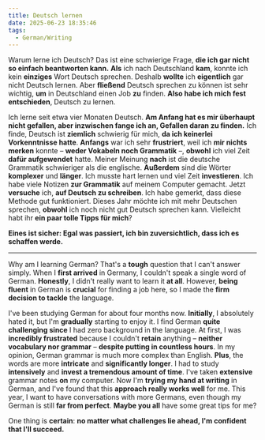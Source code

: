 ```yaml
---
title: Deutsch lernen
date: 2025-06-23 18:35:46
tags:
  - German/Writing
---
```


Warum lerne ich Deutsch? Das ist eine schwierige Frage, **die ich gar nicht so einfach beantworten kann.** **Als** ich nach Deutschland **kam**, konnte ich kein **einziges** Wort Deutsch sprechen. Deshalb **wollte** ich **eigentlich** gar nicht Deutsch lernen. Aber **fließend** Deutsch sprechen zu können ist sehr wichtig, **um** in Deutschland einen Job **zu** finden. **Also habe ich mich fest entschieden**, Deutsch zu lernen.

Ich lerne seit etwa vier Monaten Deutsch. **Am Anfang hat es mir überhaupt nicht gefallen, aber inzwischen fange ich an, Gefallen daran zu finden.** Ich finde, Deutsch ist **ziemlich** schwierig für mich, **da ich keinerlei Vorkenntnisse hatte**. **Anfangs** war ich sehr **frustriert**, weil ich **mir nichts merken** konnte – **weder Vokabeln noch Grammatik** –, **obwohl** ich viel Zeit **dafür aufgewendet** hatte. Meiner Meinung **nach** ist die deutsche Grammatik schwieriger als die englische. **Außerdem** sind die Wörter **komplexer** und **länger**. Ich musste hart lernen und viel Zeit **investieren**. Ich habe viele Notizen **zur Grammatik** auf meinem Computer gemacht. Jetzt **versuche** ich, **auf Deutsch zu schreiben**. Ich habe gemerkt, dass diese Methode gut funktioniert. Dieses Jahr möchte ich mit mehr Deutschen sprechen, **obwohl** ich noch nicht gut Deutsch sprechen kann. Vielleicht habt ihr **ein paar tolle Tipps für mich**?

**Eines ist sicher: Egal was passiert, ich bin zuversichtlich, dass ich es schaffen werde.**

---

Why am I learning German? That's a **tough** question that I can't answer simply. When I **first arrived** in Germany, I couldn't speak a single word of German. **Honestly**, I didn't really want to learn it **at all**. However, **being fluent** in German is **crucial** for finding a job here, so I made the **firm decision to tackle** the language.

I've been studying German for about four months now. **Initially**, I absolutely hated it, but I'm **gradually** starting to enjoy it. I find German **quite challenging since** I had zero background in the language. At first, I was **incredibly frustrated** because I couldn't **retain** anything – **neither vocabulary nor grammar** – **despite putting in countless hours**. In my opinion, German grammar is much more complex than English. **Plus**, the words are more **intricate** and **significantly longer**. I had to study **intensively** and **invest a tremendous amount of time**. I've taken **extensive** grammar notes **on** my computer. Now I'm **trying my hand at writing** in German, and I've found that this **approach really works well** for me. This year, I want to have conversations with more Germans, even though my German is still **far from perfect**. **Maybe you all** have some great tips for me?

One thing is **certain**: **no matter what challenges lie ahead, I'm confident that I'll succeed.**
